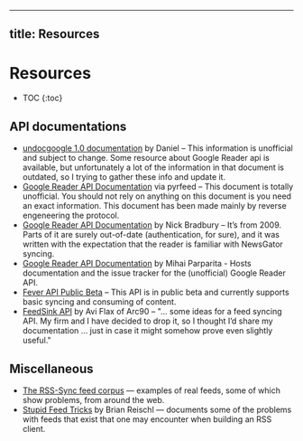 
---
title: Resources
---

# Resources

* TOC
{:toc}

## API documentations

* [undocgoogle 1.0 documentation](http://undoc.in) by Daniel – This information is unofficial and subject to change. Some resource about Google Reader api is available, but unfortunately a lot of the information in that document is outdated, so I trying to gather these info and update it.
* [Google Reader API Documentation](https://code.google.com/p/pyrfeed/wiki/GoogleReaderAPI) via pyrfeed – This document is totally unofficial. You should not rely on anything on this document is you need an exact information. This document has been made mainly by reverse engeneering the protocol.
* [Google Reader API Documentation](http://inessential.com/2013/03/14/google_reader_api_documentation) by Nick Bradbury – It’s from 2009. Parts of it are surely out-of-date (authentication, for sure), and it was written with the expectation that the reader is familiar with NewsGator syncing.
* [Google Reader API Documentation](http://code.google.com/p/google-reader-api/w/list) by Mihai Parparita - Hosts documentation and the issue tracker for the (unofficial) Google Reader API.
* [Fever API Public Beta](http://www.feedafever.com/api) – This API is in public beta and currently supports basic syncing and consuming of content.
* [FeedSink API](http://rss-sync.github.io/Open-Reader-API/resources/feedsink-api/) by Avi Flax of Arc90 – "… some ideas for a feed syncing API. My firm and I have decided to drop it, so I thought I’d share my documentation ... just in case it might somehow prove even slightly useful."

## Miscellaneous

* [The RSS-Sync feed corpus](https://github.com/rss-sync/corpus) — examples of real feeds, some of which show problems, from around the web.
* [Stupid Feed Tricks](http://inessential.com/2013/03/18/brians_stupid_feed_tricks) by Brian Reischl — documents some of the problems with feeds that exist that one may encounter when building an RSS client.
